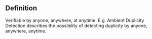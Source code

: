 ## Definition
Verifiable by anyone, anywhere, at anytime. E.g. Ambient Duplicity Detection describes the possibility of detecting duplicity by anyone, anywhere, anytime.